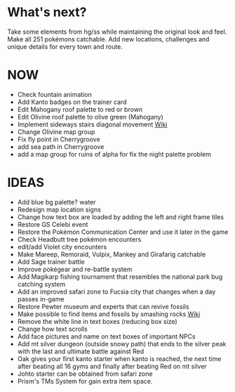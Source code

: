 # What's next?

Take some elements from hg/ss while maintaining the original look and feel. Make all 251 pokémons catchable. Add new locations, challenges and unique details for every town and route.

# NOW

* Check fountain animation
* Add Kanto badges on the trainer card
* Edit Mahogany roof palette to red or brown
* Edit Olivine roof palette to olive green (Mahogany)
* Implement sideways stairs diagonal movement [Wiki](https://github.com/pret/pokecrystal/wiki/Sideways-stairs-with-diagonal-movement/)
* Change Olivine map group
* Fix fly point in Cherrygroove
* add sea path in Cherrygroove
* add a map group for ruins of alpha for fix the night palette problem

# IDEAS

* Add blue bg palette? water 
* Redesign map location signs
* Change how text box are loaded by adding the left and right frame tiles
* Restore GS Celebi event
* Restore the Pokémon Communication Center and use it later in the game
* Check Headbutt tree pokémon encounters
* edit/add Violet city encounters
* Make Mareep, Remoraid, Vulpix, Mankey and Girafarig catchable
* Add Sage trainer battle
* Improve pokégear and re-battle system
* Add Magikarp fishing tournament that resembles the national park bug catching system
* Add an improved safari zone to Fucsia city that changes when a day passes in-game
* Restore Pewter museum and experts that can revive fossils
* Make possible to find items and fossils by smashing rocks [Wiki](https://github.com/pret/pokecrystal/wiki/Smashing-rocks-has-a-chance-to-contain-items/)
* Remove the white line in text boxes (reducing box size)
* Change how text scrolls
* Add face pictures and name on text boxes of important NPCs
* Add mt silver dungeon (outside snowy path) that ends to the silver peak with the last and ultimate battle against Red
* Oak gives your first kanto starter when kanto is reached, the next time after beating all 16 gyms and finally after beating Red on mt silver
* Johto starter can be obtained from safari zone
* Prism's TMs System for gain extra item space.

<!-- phy/spe split
evs
tm hm prism's system and infinitely reusable tms
more items for competitive use. -->
